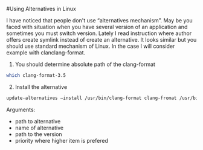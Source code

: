 #Using Alternatives in Linux

   I have noticed that people don't use “alternatives mechanism”. May be you faced with situation when you have several version of an application and sometimes you must switch version. 
   Lately I read instruction where author offers create symlink instead of create an alternative. It looks similar but you should use standard mechanism of Linux. 
   In the case I will consider example with clanclang-format.
   
1. You should determine absolute path of the clang-format
```bash
which clang-format-3.5
```
2. Install the alternative
```bash
update-alternatives –install /usr/bin/clang-format clang-fromat /usr/bin/clang-format-3.5 1
```

Arguments:
- path to alternative
- name of alternative
- path to the version
- priority where higher item is prefered
